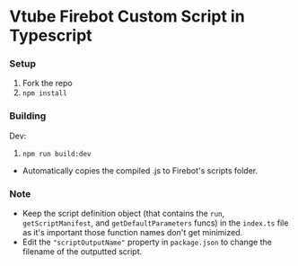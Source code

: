 # Vtube Firebot Custom Script in Typescript

### Setup
1. Fork the repo
2. `npm install`

### Building
Dev:
1. `npm run build:dev`
- Automatically copies the compiled .js to Firebot's scripts folder.

### Note
- Keep the script definition object (that contains the `run`, `getScriptManifest`, and `getDefaultParameters` funcs) in the `index.ts` file as it's important those function names don't get minimized.
- Edit the `"scriptOutputName"` property in `package.json` to change the filename of the outputted script.
